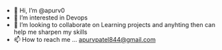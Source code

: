 - 👋 Hi, I’m @apurv0
- 👀 I’m interested in Devops
- 💞️ I’m looking to collaborate on Learning projects and anyhting then can help me sharpen my skills
- 📫 How to reach me ... apurvpatel844@gmail.com

<!---
apurv0/apurv0 is a ✨ special ✨ repository because its `README.md` (this file) appears on your GitHub profile.
You can click the Preview link to take a look at your changes.
--->
